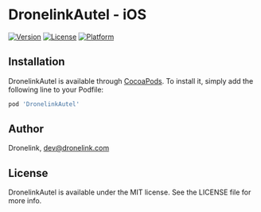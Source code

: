 # DronelinkAutel - iOS

[![Version](https://img.shields.io/cocoapods/v/DronelinkAutel.svg?style=flat)](https://cocoapods.org/pods/DronelinkAutel)
[![License](https://img.shields.io/cocoapods/l/DronelinkAutel.svg?style=flat)](https://cocoapods.org/pods/DronelinkAutel)
[![Platform](https://img.shields.io/cocoapods/p/DronelinkAutel.svg?style=flat)](https://cocoapods.org/pods/DronelinkAutel)

## Installation

DronelinkAutel is available through [CocoaPods](https://cocoapods.org). To install
it, simply add the following line to your Podfile:

```ruby
pod 'DronelinkAutel'
```

## Author

Dronelink, dev@dronelink.com

## License

DronelinkAutel is available under the MIT license. See the LICENSE file for more info.
